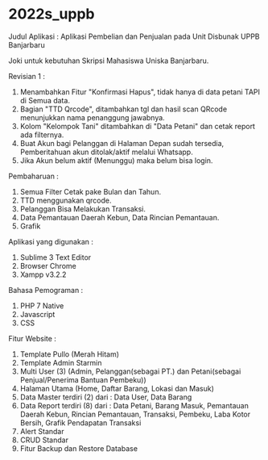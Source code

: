 # 2022s_uppb
Judul Aplikasi : Aplikasi Pembelian dan Penjualan pada Unit Disbunak UPPB Banjarbaru 

Joki untuk kebutuhan Skripsi Mahasiswa Uniska Banjarbaru.

Revisian 1 :
1. Menambahkan Fitur "Konfirmasi Hapus", tidak hanya di data petani TAPI di Semua data. 
2. Bagian "TTD Qrcode", ditambahkan tgl dan hasil scan QRcode menunjukkan nama penanggung jawabnya.
3. Kolom "Kelompok Tani" ditambahkan di "Data Petani" dan cetak report ada filternya.
4. Buat Akun bagi Pelanggan di Halaman Depan sudah tersedia, Pemberitahuan akun ditolak/aktif melalui Whatsapp.
5. Jika Akun belum aktif (Menunggu) maka belum bisa login.

Pembaharuan :
1. Semua Filter Cetak pake Bulan dan Tahun.
2. TTD menggunakan qrcode. 
3. Pelanggan Bisa Melakukan Transaksi.
4. Data Pemantauan Daerah Kebun, Data Rincian Pemantauan.
5. Grafik

Aplikasi yang digunakan :
1. Sublime 3 Text Editor
2. Browser Chrome
3. Xampp v3.2.2

Bahasa Pemograman :
1. PHP 7 Native
2. Javascript
3. CSS

Fitur Website :
1. Template Pullo (Merah Hitam)
2. Template Admin Starmin 
3. Multi User (3) (Admin, Pelanggan(sebagai PT.) dan Petani(sebagai Penjual/Penerima Bantuan Pembeku))
4. Halaman Utama (Home, Daftar Barang, Lokasi dan Masuk)
5. Data Master terdiri (2) dari : Data User, Data Barang
6. Data Report terdiri (8) dari : Data Petani, Barang Masuk, Pemantauan Daerah Kebun, Rincian Pemantauan, Transaksi, Pembeku, Laba Kotor Bersih, Grafik Pendapatan Transaksi
7. Alert Standar
8. CRUD Standar
9. Fitur Backup dan Restore Database